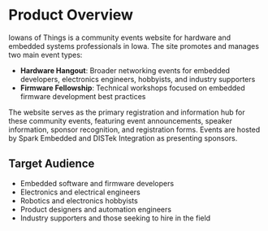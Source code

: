 # Product Overview

Iowans of Things is a community events website for hardware and embedded systems professionals in Iowa. The site promotes and manages two main event types:

- **Hardware Hangout**: Broader networking events for embedded developers, electronics engineers, hobbyists, and industry supporters
- **Firmware Fellowship**: Technical workshops focused on embedded firmware development best practices

The website serves as the primary registration and information hub for these community events, featuring event announcements, speaker information, sponsor recognition, and registration forms. Events are hosted by Spark Embedded and DISTek Integration as presenting sponsors.

## Target Audience

- Embedded software and firmware developers
- Electronics and electrical engineers  
- Robotics and electronics hobbyists
- Product designers and automation engineers
- Industry supporters and those seeking to hire in the field